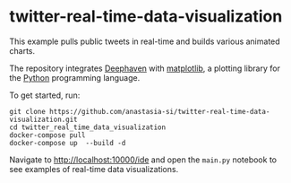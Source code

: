 # twitter-real-time-data-visualization
This example pulls public tweets in real-time and builds various animated charts. 

The repository integrates [Deephaven](https://deephaven.io/) with [matplotlib](https://matplotlib.org/), a plotting library for the [Python](https://www.python.org/) programming language.

To get started, run:

```
git clone https://github.com/anastasia-si/twitter-real-time-data-visualization.git
cd twitter_real_time_data_visualization
docker-compose pull
docker-compose up  --build -d
```

Navigate to [http://localhost:10000/ide](http://localhost:10000/ide) and open the `main.py` notebook to see examples of real-time data visualizations.
